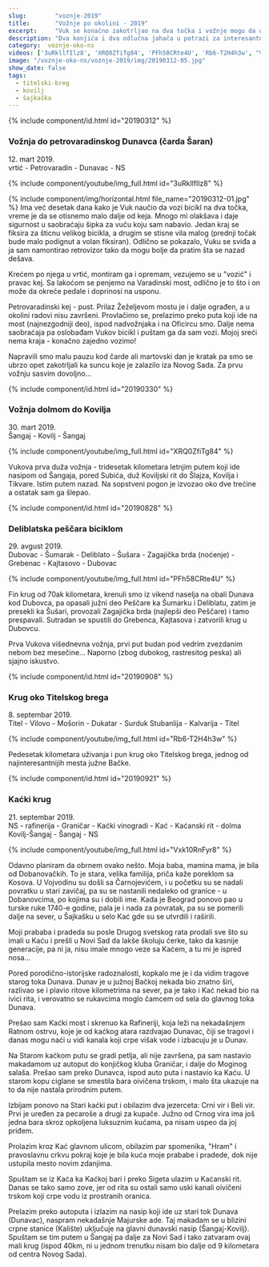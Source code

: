 ```yaml
---
slug:        "voznje-2019"
title:       "Vožnje po okolini - 2019"
excerpt:     "Vuk se konačno zakotrljao na dva točka i vožnje mogu da otpočnu!"
description: "Dva konjića i dva odlučna jahača u potrazi za interesantnim mestima u okolini Novog Sada"
category:  voznje-oko-ns
videos: ['3uRkllfIlz8', 'XRQ0ZfiTg84', 'PFh58CRte4U', 'Rb6-T2H4h3w', "Vxk10RnFyr8"]
image: "/voznje-oko-ns/voznje-2019/img/20190312-05.jpg"
show_date: false
tags:
  - titelski-breg
  - kovilj
  - šajkaška
---
```


{% include component/id.html id="20190312" %}
### Vožnja do petrovaradinskog Dunavca (čarda Šaran)

12\. mart 2019.  
vrtić - Petrovaradin - Dunavac - NS     

{% include component/youtube/img_full.html id="3uRkllfIlz8" %}

{% include component/img/horizontal.html file_name="20190312-01.jpg" %}
Ima već desetak dana kako je Vuk naučio da vozi bicikl na dva točka, vreme je da se otisnemo malo dalje od keja.
Mnogo mi olakšava i daje sigurnost u saobraćaju šipka za vuču koju sam nabavio. Jedan kraj se fiksira za šticnu velikog
bicikla, a drugim se stisne vila malog (prednji točak bude malo podignut a volan fiksiran). Odlično se pokazalo, Vuku
se sviđa a ja sam namontirao retrovizor tako da mogu bolje da pratim šta se nazad dešava.

Krećem po njega u vrtić, montiram ga i opremam, vezujemo se u "vozić" i pravac kej. Sa lakoćom se penjemo na Varadinski 
most, odlično je to što i on može da okreće pedale i doprinosi na usponu.

Petrovaradinski kej - pust. Prilaz Žeželjevom mostu je i dalje ograđen, a u okolini radovi nisu završeni. Provlačimo se,
prelazimo preko puta koji ide na most (najnezgodniji deo), ispod nadvožnjaka i na Oficircu smo. Dalje nema saobraćaja
pa oslobađam Vukov bicikl i puštam ga da sam vozi. Mojoj sreći nema kraja - konačno zajedno vozimo! 

Napravili smo malu pauzu kod čarde ali martovski dan je kratak pa smo se ubrzo opet zakotrljali ka suncu koje je zalazilo
iza Novog Sada. Za prvu vožnju sasvim dovoljno...

{% include component/id.html id="20190330" %}
### Vožnja dolmom do Kovilja 

30\. mart 2019.  
Šangaj - Kovilj - Šangaj     

{% include component/youtube/img_full.html id="XRQ0ZfiTg84" %}

Vukova prva duža vožnja - tridesetak kilometara letnjim putem koji ide nasipom od Šangaja, pored Subića, duž Koviljski
rit do Šlajza, Kovilja i Tikvare. Istim putem nazad. Na sopstveni pogon je izvozao oko dve trećine a ostatak sam ga
šlepao.

{% include component/id.html id="20190828" %}
### Deliblatska peščara biciklom

29\. avgust 2019.  
Dubovac - Šumarak - Deliblato - Šušara - Zagajička brda (noćenje) - Grebenac - Kajtasovo - Dubovac     

{% include component/youtube/img_full.html id="PFh58CRte4U" %}

Fin krug od 70ak kilometara, krenuli smo iz vikend naselja na obali Dunava kod Dubovca, pa opasali južni deo Peščare ka 
Šumarku i Deliblatu, zatim je presekli ka Šušari, provozali Zagajička brda (najlepši deo Peščare) i tamo prespavali. 
Sutradan se spustili do Grebenca, Kajtasova i zatvorili krug u Dubovcu.

Prva Vukova višednevna vožnja, prvi put budan pod vedrim zvezdanim nebom bez mesečine... Naporno (zbog dubokog, 
rastresitog peska) ali sjajno iskustvo.

{% include component/id.html id="20190908" %}
### Krug oko Titelskog brega

8\. septembar 2019.  
Titel - Vilovo - Mošorin - Dukatar - Surduk Stubanlija - Kalvarija - Titel     

{% include component/youtube/img_full.html id="Rb6-T2H4h3w" %}

Pedesetak kilometara uživanja i pun krug oko Titelskog brega, jednog od najinteresantnijih mesta južne Bačke.


{% include component/id.html id="20190921" %}
### Kaćki krug

21\. septembar 2019.  
NS - rafinerija - Graničar - Kaćki vinogradi - Kać - Kaćanski rit - dolma Kovilj-Šangaj - Šangaj - NS     

{% include component/youtube/img_full.html id="Vxk10RnFyr8" %}

Odavno planiram da obrnem ovako nešto. Moja baba, mamina mama, je bila od Dobanovačkih. To je stara, velika familija, priča
kaže poreklom sa Kosova. U Vojvodinu su došli sa Čarnojevićem, i u početku su se nadali povratku u stari zavičaj, pa su se 
nastanili nedaleko od granice - u Dobanovcima, po kojima su i dobili ime. Kada je Beograd ponovo pao u turske ruke 1740-e godine, 
pala je i nada za povratak, pa su se pomerili dalje na sever, u Šajkašku u selo Kać gde su se utvrdili i raširili.

Moji prababa i pradeda su posle Drugog svetskog rata prodali sve što su imali u Kaću i prešli u Novi Sad da lakše školuju ćerke, tako
da kasnije generacije, pa ni ja, nisu imale mnogo veze sa Kaćem, a tu mi je ispred nosa...

Pored porodično-istorijske radoznalosti, kopkalo me je i da vidim tragove starog toka Dunava. Dunav je u južnoj Bačkoj 
nekada bio znatno širi, razlivao se i plavio ritove kilometrima na sever, pa je tako i Kać nekad bio na ivici rita, i 
verovatno se rukavcima moglo čamcem od sela do glavnog toka Dunava.

Prešao sam Kaćki most i skrenuo ka Rafineriji, koja leži na nekadašnjem Ratnom ostrvu, koje je od kaćkog atara razdvajao
Dunavac, čiji se tragovi i danas mogu naći u vidi kanala koji crpe višak vode i izbacuju je u Dunav.

Na Starom kaćkom putu se gradi petlja, ali nije završena, pa sam nastavio makadamom uz autoput do konjičkog kluba Graničar,
i dalje do Moginog salaša. Prešao sam preko Dunavca, ispod auto puta i nastavio ka Kaću. U starom kopu ciglane se smestila
bara oivičena trskom, i malo šta ukazuje na to da nije nastala prirodnim putem.

Izbijam ponovo na Stari kaćki put i obilazim dva jezerceta: Crni vir i Beli vir. Prvi je uređen za pecaroše a drugi za 
kupače. Južno od Crnog vira ima još jedna bara skroz opkoljena luksuznim kućama, pa nisam uspeo da joj priđem.

Prolazim kroz Kać glavnom ulicom, obilazim par spomenika, "Hram" i pravoslavnu crkvu pokraj koje je bila kuća moje prababe i
pradede, dok nije ustupila mesto novim zdanjima.

Spuštam se iz Kaća ka Kaćkoj bari i preko Sigeta ulazim u Kaćanski rit. Danas se tako samo zove, jer od rita su ostali
samo uski kanali oivičeni trskom koji crpe vodu iz prostranih oranica.

Prelazim preko autoputa i izlazim na nasip koji ide uz stari tok Dunava (Dunavac), naspram nekadašnje Majurske ade. Taj
makadam se u blizini crpne stanice (Kalište) uključuje na glavni dunavski nasip (Šangaj-Kovilj). Spuštam se tim putem
u Šangaj pa dalje za Novi Sad i tako zatvaram ovaj mali krug (ispod 40km, ni u jednom trenutku nisam bio dalje od 9 kilometara
od centra Novog Sada).

